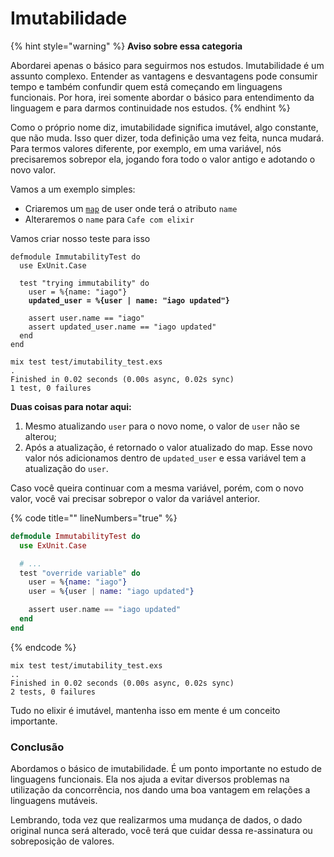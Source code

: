# Imutabilidade

{% hint style="warning" %}
**Aviso sobre essa categoria**

Abordarei apenas o básico para seguirmos nos estudos. Imutabilidade é um assunto complexo. Entender as vantagens e desvantagens pode consumir tempo e também confundir quem está começando em linguagens funcionais. Por hora, irei somente abordar o básico para entendimento da linguagem e para darmos continuidade nos estudos.
{% endhint %}

Como o próprio nome diz, imutabilidade significa imutável, algo constante, que não muda. Isso quer dizer, toda definição uma vez feita, nunca mudará. Para termos valores diferente, por exemplo, em uma variável, nós precisaremos sobrepor ela, jogando fora todo o valor antigo e adotando o novo valor.

Vamos a um exemplo simples:

* Criaremos um [`map`](../basico/map.md) de user onde terá o atributo `name`&#x20;
* Alteraremos o `name` para `Cafe com elixir`

Vamos criar nosso teste para isso

<pre class="language-elixir" data-title="test/imutability_test.exs" data-line-numbers><code class="lang-elixir">defmodule ImmutabilityTest do
  use ExUnit.Case

  test "trying immutability" do
    user = %{name: "iago"}
<strong>    updated_user = %{user | name: "iago updated"}
</strong>
    assert user.name == "iago"
    assert updated_user.name == "iago updated"
  end
end
</code></pre>

```shell
mix test test/imutability_test.exs
.
Finished in 0.02 seconds (0.00s async, 0.02s sync)
1 test, 0 failures
```

**Duas coisas para notar aqui:**

1. Mesmo atualizando `user` para o novo nome, o valor de `user` não se alterou;&#x20;
2. Após a atualização, é retornado o valor atualizado do map. Esse novo valor nós adicionamos dentro de `updated_user` e essa variável tem a atualização do `user`.

Caso você queira continuar com a mesma variável, porém, com o novo valor, você vai precisar sobrepor o valor da variável anterior.

{% code title="" lineNumbers="true" %}
```elixir
defmodule ImmutabilityTest do
  use ExUnit.Case

  # ...
  test "override variable" do
    user = %{name: "iago"}
    user = %{user | name: "iago updated"}

    assert user.name == "iago updated"
  end
end
```
{% endcode %}

```shell
mix test test/imutability_test.exs
..
Finished in 0.02 seconds (0.00s async, 0.02s sync)
2 tests, 0 failures
```

Tudo no elixir é imutável, mantenha isso em mente é um conceito importante.

### Conclusão

Abordamos o básico de imutabilidade. É um ponto importante no estudo de linguagens funcionais. Ela nos ajuda a evitar diversos problemas na utilização da concorrência, nos dando uma boa vantagem em relações a linguagens mutáveis.

Lembrando, toda vez que realizarmos uma mudança de dados, o dado original nunca será alterado, você terá que cuidar dessa re-assinatura ou sobreposição de valores.



